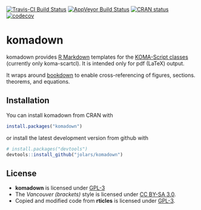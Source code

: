 
<!-- README.md is generated from README.Rmd. Please edit that file -->

[![Travis-CI Build
Status](https://travis-ci.org/jolars/komadown.svg?branch=master)](https://travis-ci.org/jolars/komadown)
[![AppVeyor Build
Status](https://ci.appveyor.com/api/projects/status/github/jolars/komadown?branch=master&svg=true)](https://ci.appveyor.com/project/jolars/komadown)
[![CRAN
status](http://www.r-pkg.org/badges/version/komadown)](https://cran.r-project.org/package=komadown)
[![codecov](https://codecov.io/gh/jolars/komadown/branch/master/graph/badge.svg)](https://codecov.io/gh/jolars/komadown)

# komadown

komadown provides [R Markdown](http://rmarkdown.rstudio.com/) templates
for the [KOMA-Script classes](https://komascript.de/) (currently only
koma-scartcl). It is intended only for pdf (LaTeX) output.

It wraps around [bookdown](https://github.com/rstudio/bookdown) to
enable cross-referencing of figures, sections. theorems, and equations.

## Installation

You can install komadown from CRAN with

``` r
install.packages("komadown")
```

or install the latest development version from github with

``` r
# install.packages("devtools")
devtools::install_github("jolars/komadown")
```

## License

  - **komadown** is licensed under [GPL-3](LICENSE)
  - The *Vancouver (brackets)* style is licensed under [CC
    BY-SA 3.0](https://creativecommons.org/licenses/by-sa/3.0/).
  - Copied and modified code from **rticles** is licensed under
    [GPL-3](LICENSE).
